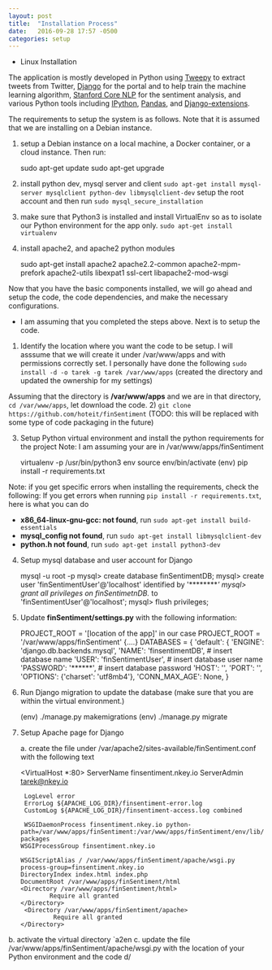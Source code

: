 ```yaml
---
layout: post
title:  "Installation Process"
date:   2016-09-28 17:57 -0500
categories: setup
---
```


* Linux Installation

The application is mostly developed in Python using [Tweepy](http://www.tweepy.org) to extract tweets from Twitter, [Django](https://djangoproject.com) for the portal and to help train the machine learning algorithm, [Stanford Core NLP](https://stanfordnlp.github.io/CoreNLP) for the sentiment analysis, and various Python tools including [IPython](http://ipython.org/), [Pandas](http://pandas.pydata.org/), and [Django-extensions](https://github.com/django-extensions/django-extensions).

The requirements to setup the system is as follows. Note that it is assumed that we are installing on a Debian instance.

1) setup a Debian instance on a local machine, a Docker container, or a cloud instance. Then run:
     
     sudo apt-get update
     sudo apt-get upgrade

2) install python dev, mysql server and client
`sudo apt-get install mysql-server mysqlclient python-dev libmysqlclient-dev`
setup the root account and then run `sudo mysql_secure_installation`

3) make sure that Python3 is installed and install VirtualEnv so as to isolate our Python environment for the app only.
`sudo apt-get install virtualenv`

4) install apache2, and apache2 python modules

     sudo apt-get install apache2 apache2.2-common apache2-mpm-prefork apache2-utils libexpat1 ssl-cert libapache2-mod-wsgi

Now that you have the basic components installed, we will go ahead and setup the code, the code dependencies, and make the necessary configurations. 

* I am assuming that you completed the steps above. Next is to setup the code.
1) Identify the location where you want the code to be setup. I will asssume that we will create it under /var/www/apps and with permissions correctly set. I personally have done the following
`sudo install -d -o tarek -g tarek /var/www/apps` (created the directory and updated the ownership for my settings)

Assuming that the directory is **/var/www/apps** and we are in that directory, `cd /var/www/apps`, let download the code.
2) `git clone https://github.com/hoteit/finSentiment`  (TODO: this will be replaced with some type of code packaging in the future)

3) Setup Python virtual environment and install the python requirements for the project Note: I am assuming your are in /var/www/apps/finSentiment

     virtualenv -p /usr/bin/python3 env
     source env/bin/activate
     (env) pip install -r requirements.txt

Note:  if you get specific errors when installing the requirements, check the following:
If you get errors when running `pip install -r requirements.txt`, here is what you can do
* **x86_64-linux-gnu-gcc: not found**, run `sudo apt-get install build-essentials`
* **mysql_config not found**, run `sudo apt-get install libmysqlclient-dev`
* **python.h not found**, run  `sudo apt-get install python3-dev`


4) Setup mysql database and user account for Django

     mysql -u root -p
     mysql> create database finSentimentDB;
     mysql> create user 'finSentimentUser'@'localhost' identified by '*********' 
     mysql> grant all privileges on finSentimetnDB.* to 'finSentimentUser'@'localhost';
     mysql> flush privileges;

5) Update **finSentiment/settings.py** with the following information:

    PROJECT_ROOT = '[location of the app]' in our case PROJECT_ROOT = '/var/www/apps/finSentiment'
    {....}
    DATABASES = {
    'default': {
        'ENGINE': 'django.db.backends.mysql',
        'NAME': 'finsentimentDB', # insert database name
        'USER': 'finSentimentUser', # insert database user name
        'PASSWORD': '******', # insert database password
        'HOST': '',
        'PORT': '',
        'OPTIONS': {'charset': 'utf8mb4'},
        'CONN_MAX_AGE': None,
    }

6) Run Django migration to update the database (make sure that you are within the virtual environment.)
   
    (env)  ./manage.py makemigrations
    (env)  ./manage.py migrate
 
7) Setup Apache page for Django
    
    a. create the file under /var/apache2/sites-available/finSentiment.conf with the following text

     <VirtualHost *:80>
        ServerName finsentiment.nkey.io
        ServerAdmin tarek@nkey.io

        LogLevel error
        ErrorLog ${APACHE_LOG_DIR}/finsentiment-error.log
        CustomLog ${APACHE_LOG_DIR}/finsentiment-access.log combined

        WSGIDaemonProcess finsentiment.nkey.io python-path=/var/www/apps/finSentiment:/var/www/apps/finSentiment/env/lib/python3.4/site-packages
       WSGIProcessGroup finsentiment.nkey.io

       WSGIScriptAlias / /var/www/apps/finSentiment/apache/wsgi.py process-group=finsentiment.nkey.io
       DirectoryIndex index.html index.php
       DocumentRoot /var/www/apps/finSentiment/html
       <Directory /var/www/apps/finSentiment/html>
               Require all granted
       </Directory>
        <Directory /var/www/apps/finSentiment/apache>
                Require all granted
       </Directory>
    </VirtualHost>
    
 b. activate the virtual directory `a2en
 c. update the file /var/www/apps/finSentiment/apache/wsgi.py with the location of your Python environment and the code
 d/ 

